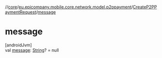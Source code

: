 //[core](../../../index.md)/[eu.epicompany.mobile.core.network.model.p2ppayment](../index.md)/[CreateP2PPaymentRequest](index.md)/[message](message.md)

# message

[androidJvm]\
val [message](message.md): [String](https://kotlinlang.org/api/latest/jvm/stdlib/kotlin/-string/index.html)? = null
